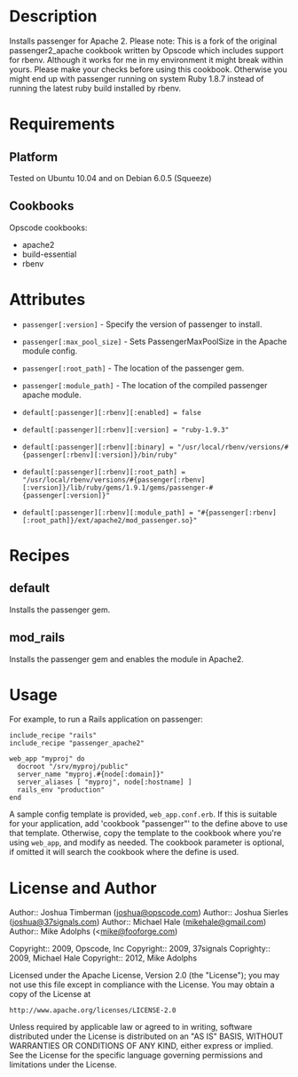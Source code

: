 Description
====

Installs passenger for Apache 2. Please note: This is a fork of the original passenger2_apache cookbook written by Opscode which includes support for rbenv. Although it works for me in my environment it might break within yours. Please make your checks before using this cookbook. Otherwise you might end up with passenger running on system Ruby 1.8.7 instead of running the latest ruby build installed by rbenv.

Requirements
====

## Platform

Tested on Ubuntu 10.04 and on Debian 6.0.5 (Squeeze)

## Cookbooks

Opscode cookbooks:

* apache2
* build-essential
* rbenv

Attributes 
====

* `passenger[:version]` - Specify the version of passenger to install.
* `passenger[:max_pool_size]` - Sets PassengerMaxPoolSize in the Apache module config.
* `passenger[:root_path]` - The location of the passenger gem.
* `passenger[:module_path]` - The location of the compiled passenger apache module.

* `default[:passenger][:rbenv][:enabled] = false`
* `default[:passenger][:rbenv][:version] = "ruby-1.9.3"`
* `default[:passenger][:rbenv][:binary] = "/usr/local/rbenv/versions/#{passenger[:rbenv][:version]}/bin/ruby"`
* `default[:passenger][:rbenv][:root_path] = "/usr/local/rbenv/versions/#{passenger[:rbenv][:version]}/lib/ruby/gems/1.9.1/gems/passenger-#{passenger[:version]}"`
* `default[:passenger][:rbenv][:module_path] = "#{passenger[:rbenv][:root_path]}/ext/apache2/mod_passenger.so}"`

Recipes
=======

default
-------
Installs the passenger gem.

mod_rails
---------
Installs the passenger gem and enables the module in Apache2.

Usage
====

For example, to run a Rails application on passenger:

    include_recipe "rails"
    include_recipe "passenger_apache2"
    
    web_app "myproj" do
      docroot "/srv/myproj/public"
      server_name "myproj.#{node[:domain]}"
      server_aliases [ "myproj", node[:hostname] ]
      rails_env "production"
    end

A sample config template is provided, `web_app.conf.erb`. If this is suitable for your application, add 'cookbook "passenger"' to the define above to use that template. Otherwise, copy the template to the cookbook where you're using `web_app`, and modify as needed. The cookbook parameter is optional, if omitted it will search the cookbook where the define is used.

License and Author
====

Author:: Joshua Timberman (<joshua@opscode.com>)
Author:: Joshua Sierles (<joshua@37signals.com>)
Author:: Michael Hale (<mikehale@gmail.com>)
Author:: Mike Adolphs (<mike@fooforge.com)

Copyright:: 2009, Opscode, Inc
Copyright:: 2009, 37signals
Coprighty:: 2009, Michael Hale
Copyright:: 2012, Mike Adolphs

Licensed under the Apache License, Version 2.0 (the "License");
you may not use this file except in compliance with the License.
You may obtain a copy of the License at

    http://www.apache.org/licenses/LICENSE-2.0

Unless required by applicable law or agreed to in writing, software
distributed under the License is distributed on an "AS IS" BASIS,
WITHOUT WARRANTIES OR CONDITIONS OF ANY KIND, either express or implied.
See the License for the specific language governing permissions and
limitations under the License.

